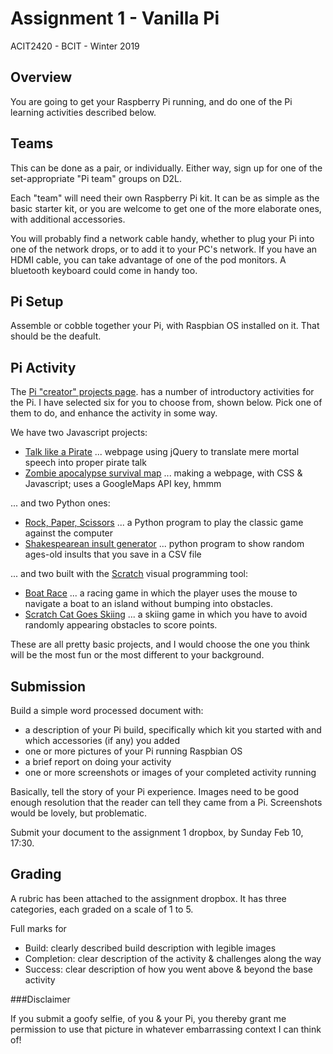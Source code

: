# Assignment 1 - Vanilla Pi
ACIT2420 - BCIT - Winter 2019

## Overview

You are going to get your Raspberry Pi running, and do one of the Pi
learning activities described below.

## Teams

This can be done as a pair, or individually. Either way, sign up for one of 
the set-appropriate "Pi team" groups on D2L.

Each "team" will need their own Raspberry Pi kit.
It can be as simple as the basic starter kit, or you are
welcome to get one of the more elaborate ones, with additional
accessories.

You will probably find a network cable handy, whether to plug your Pi into
one of the network drops, or to add it to your PC's network.
If you have an HDMI cable, you can take advantage of one of the pod monitors.
A bluetooth keyboard could come in handy too. 

## Pi Setup

Assemble or cobble together your Pi, with Raspbian OS installed on it.
That should be the deafult.

## Pi Activity

The [Pi "creator" projects page](https://projects.raspberrypi.org/en/projects?curriculum%5B%5D=%201).
has a number of introductory activities for the Pi. I have selected six for you to choose from, shown
below. Pick one of them to do, and enhance the activity in some way.

We have two Javascript projects:

- [Talk like a Pirate](https://projects.raspberrypi.org/en/projects/talk-like-a-pirate) ...
webpage using jQuery to translate mere mortal speech into proper pirate talk
- [Zombie apocalypse survival map](https://projects.raspberrypi.org/en/projects/zombie-apocalypse-map) ... 
making a webpage, with CSS & Javascript; uses a GoogleMaps API key, hmmm

... and two Python ones:

- [Rock, Paper, Scissors](https://projects.raspberrypi.org/en/projects/rock-paper-scissors) ... 
a Python program to play the classic game against the computer
- [Shakespearean insult generator](https://projects.raspberrypi.org/en/projects/shakespearean-insult-generator) ...
python program to show random ages-old insults that you save in a CSV file

... and two built with the [Scratch](https://scratch.mit.edu/) visual programming tool:

- [Boat Race](https://projects.raspberrypi.org/en/projects/boat-race) ...
a racing game in which the player uses the mouse to navigate a boat to an island without bumping into obstacles.
- [Scratch Cat Goes Skiing](https://projects.raspberrypi.org/en/projects/scratch-cat-goes-skiing) ...
a skiing game in which you have to avoid randomly appearing obstacles to score points.

These are all pretty basic projects, and I would choose the one you think
will be the most fun or the most different to your background.

## Submission

Build a simple word processed document with:

- a description of your Pi build, specifically which kit you started with and which
accessories (if any) you added
- one or more pictures of your Pi running Raspbian OS
- a brief report on doing your activity
- one or more screenshots or images of your completed activity running

Basically, tell the story of your Pi  experience.
Images need to be good enough resolution that the reader can tell they
came from a Pi. Screenshots would be lovely, but problematic.

Submit your document to the assignment 1 dropbox, by Sunday Feb 10, 17:30.

## Grading

A rubric has been attached to the assignment dropbox.
It has three categories, each graded on a scale of 1 to 5.

Full marks for  
- Build: clearly described build description with legible images
- Completion: clear description of the activity & challenges along the way
- Success: clear description of how you went above & beyond the base activity

###Disclaimer

If you submit a goofy selfie, of you & your Pi, you thereby grant me permission
to use that picture in whatever embarrassing context I can think of!
